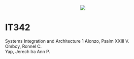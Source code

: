 <a href="#">
  <h3 align="center">
    <img src="https://i.ibb.co/Tt1wXLm/banner-Text.png"/>
  </h3>
</a>

# IT342<br/>
Systems Integration and Architecture 1
Alonzo, Psalm XXIII V.<br/>
Omboy, Ronnel C.<br/>
Yap, Jerech Ira Ann P.
